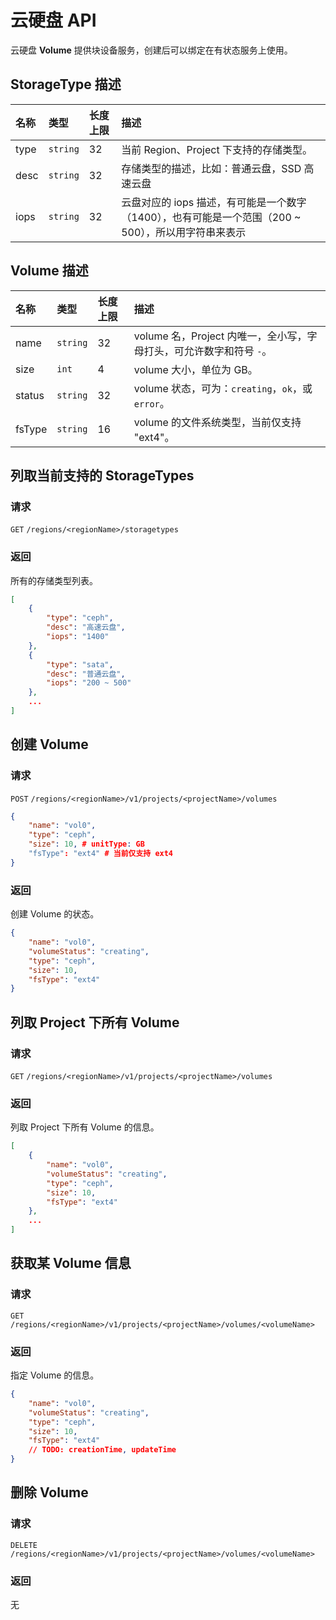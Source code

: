 # 云硬盘 API

云硬盘 **Volume** 提供块设备服务，创建后可以绑定在有状态服务上使用。

## StorageType 描述
| 名称           | 类型       | 长度上限 | 描述                               |
| :----------- | :------- | :--- | :------------------------------- |
| type  | `string` | 32   | 当前 Region、Project 下支持的存储类型。       |
| desc | `string` | 32   | 存储类型的描述，比如：普通云盘，SSD 高速云盘 |
| iops      | `string` | 32   | 云盘对应的 iops 描述，有可能是一个数字（1400），也有可能是一个范围（200 ~ 500），所以用字符串来表示                        |


## Volume 描述

| 名称           | 类型       | 长度上限 | 描述                               |
| :----------- | :------- | :--- | :------------------------------- |
| name  | `string` | 32   | volume 名，Project 内唯一，全小写，字母打头，可允许数字和符号 `-`。       |
| size | `int` | 4   | volume 大小，单位为 GB。 |
| status  | `string` | 32   | volume 状态，可为：`creating`，`ok`，或 `error`。       |
| fsType      | `string` | 16   | volume 的文件系统类型，当前仅支持 "ext4"。                        |

## 列取当前支持的 StorageTypes

### 请求

`GET` `/regions/<regionName>/storagetypes`

### 返回

所有的存储类型列表。

```json
[
    {
        "type": "ceph",
        "desc": "高速云盘",
        "iops": "1400"
    },
    {
        "type": "sata",
        "desc": "普通云盘",
        "iops": "200 ~ 500"
    },
    ...
]
```

## 创建 Volume

### 请求

`POST` `/regions/<regionName>/v1/projects/<projectName>/volumes`

```json
{
    "name": "vol0",
    "type": "ceph",
    "size": 10, # unitType: GB
    "fsType": "ext4" # 当前仅支持 ext4
}
```

### 返回

创建 Volume 的状态。

```json
{
    "name": "vol0",
    "volumeStatus": "creating",
    "type": "ceph",
    "size": 10,
    "fsType": "ext4"
}
```

## 列取 Project 下所有 Volume

### 请求

`GET` `/regions/<regionName>/v1/projects/<projectName>/volumes`


### 返回

列取 Project 下所有 Volume 的信息。

```json
[
    {
        "name": "vol0",
        "volumeStatus": "creating",
        "type": "ceph",
        "size": 10,
        "fsType": "ext4"
    },
    ...
]
```

## 获取某 Volume 信息

### 请求

`GET` `/regions/<regionName>/v1/projects/<projectName>/volumes/<volumeName>`


### 返回

指定 Volume 的信息。

```json
{
    "name": "vol0",
    "volumeStatus": "creating",
    "type": "ceph",
    "size": 10,
    "fsType": "ext4"
    // TODO: creationTime, updateTime
}
```

## 删除 Volume

### 请求

`DELETE` `/regions/<regionName>/v1/projects/<projectName>/volumes/<volumeName>`

### 返回

无